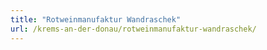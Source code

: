 ```yaml
---
title: "Rotweinmanufaktur Wandraschek"
url: /krems-an-der-donau/rotweinmanufaktur-wandraschek/
---
```


